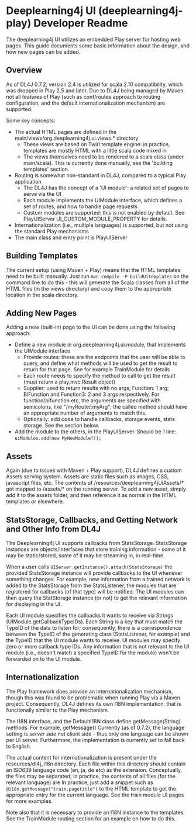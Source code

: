 
# Deeplearning4j UI (deeplearning4j-play) Developer Readme

The deeplearning4j UI utilizes an embedded Play server for hosting web pages. This guide documents some basic information
about the design, and how new pages can be added.

## Overview

As of DL4J 0.7.2, version 2.4 is utilized for scala 2.10 compatibility, which was dropped in Play 2.5 and later.
Due to DL4J being managed by Maven, not all features of Play (such as conf/routes approach to routing configuration, and
the default internationalization mechanism) are supported.

Some key concepts:

- The actual HTML pages are defined in the main/views/org.deeplearning4j.ui.views.* directory
    - These views are based on Twirl template engine: in practice, templates are mostly HTML with a
    little scala code mixed in
    - The views themselves need to be rendered to a scala class (under main/scala). This is currently done manually,
    see the 'building templates' section.
- Routing is somewhat non-standard in DL4J, compared to a typical Play application
    - The DL4J has the concept of a 'UI module': a related set of pages to serve via the UI
    - Each module implements the UIModule interface, which defines a set of routes, and how to handle page requests
    - Custom modules are supported: this is not enabled by default. See PlayUIServer UI_CUSTOM_MODULE_PROPERTY for details.
- Internationalization (i.e., multiple languages) is supported, but not using the standard Play mechanisms
- The main class and entry point is PlayUIServer

## Building Templates

The current setup (using Maven + Play) means that the HTML templates need to be built manually.
Just run ```mvn compile -P buildUiTemplates``` on the command line to do this - this will generate the Scala classes
from all of the HTML files (in the views directory) and copy them to the appropriate location in the scala directory.

## Adding New Pages

Adding a new (built-in) page to the UI can be done using the following approach:

- Define a new module in org.deeplearning4j.ui.module, that implements the UIModule interface
    - Provide routes: these are the endpoints that the user will be able to query, and define what methods will be used
     to get the result to return for that page. See for example TrainModule for details
    - Each route needs to specify the method to call to get the result (must return a play.mvc.Result object) 
    - Supplier: used to return results with no args; Function: 1 arg; BiFunction and Function3: 2 and 3 args respectively.
      For function/bifunction etc, the arguments are specified with semicolons, like "/myRoute/:myArg"; the called
      method should have an appropriate number of arguments to match this.
    - Optionally: add code to handle callbacks, storage events, stats storage. See the section below.
- Add the module to the others, in the PlayUIServer. Should be 1 line: ```uiModules.add(new MyNewModule());```

## Assets

Again (due to issues with Maven + Play support), DL4J defines a custom Assets serving system. Assets are static files
such as images, CSS, javascript files, etc.
The contents of /resources/deeplearning4jUiAssets/* get mapped to /assets/* on the running server. To add a new asset,
simply add it to the assets folder, and then reference it as normal in the HTML templates or elsewhere.

## StatsStorage, Callbacks, and Getting Network and Other Info from DL4J 

The Deeplearning4j UI supports callbacks from StatsStorage. StatsStorage instances are objects/interfaces that store
training information - some of it may be static/stored, some of it may be streaming in, in real-time.

When a user calls ```UIServer.getInstance().attach(StatsStorage)``` the provided StatsStorage instance will provide
callbacks to the UI whenever something changes. For example, new information from a trained network is added to the
StatsStorage from the StatsListener, the modules that are registered for callbacks (of that type) will be notified.
The UI modules can then query the StatStorage instance (or not) to get the relevant information for displaying in the UI.

Each UI module specifies the callbacks it wants to receive via Strings (UIModule.getCallbackTypeIDs). Each String is a
key that must match the TypeID of the data to listen for; consequently, there is a correspondence between the TypeID of
the generating class (StatsListener, for example) and the TypeID that the UI module wants to receive. UI modules may
specify zero or more callback type IDs. Any information that is not relevant to the UI module (i.e., doesn't match a
specified TypeID for the module) won't be forwarded on to the UI module.


## Internationalization

The Play framework does provide an internationalization mechanism, though this was found to be problematic when running
 Play via a Maven project. Consequently, DL4J defines its own I18N implementation, that is functionally similar to the
 Play mechanism.

The I18N interface, and the DefaultI18N class define getMessage(String) methods. For example, getMessage() 
Currently (as of 0.7.2), the language setting is *server side* not client side - thus only one language can be shown per
 UI server. Furthermore, the implementation is currently set to fall back to English. 
 
The actual content for internationalization is present under the resources/dl4j_i18n directory. Each file within this
 directory should contain an ISO639 language code (en, ja, de etc) as the extension.
Conceptually, the files may be separated; in practice, the contents of all files (for the relevant language) are
In practice, just add a snippet such as ```@i18n.getMessage("train.pagetitle")``` to the HTML template to get the
appropriate entry for the current language. See the train module UI pages for more examples.

Note also that it is necessary to provide an I18N instance to the templates. See the TrainModule routing section
for an example on how to do this.
